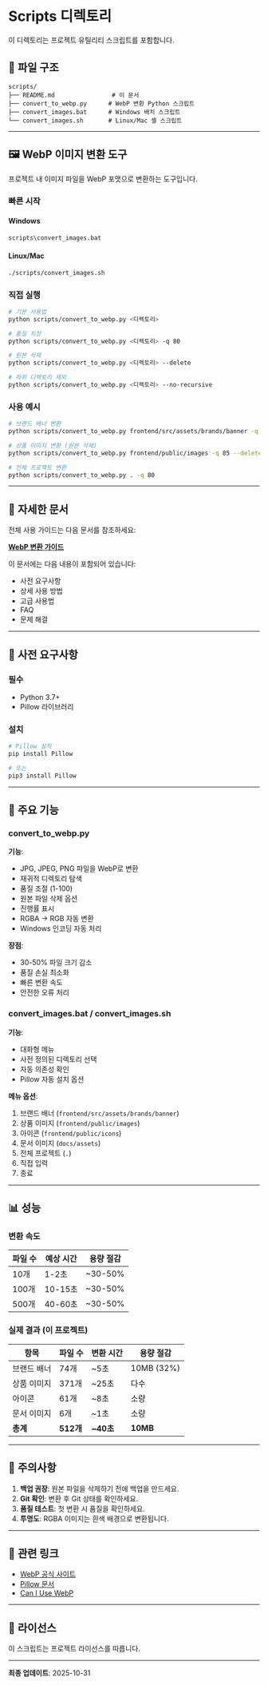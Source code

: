 # Scripts 디렉토리

이 디렉토리는 프로젝트 유틸리티 스크립트를 포함합니다.

## 📂 파일 구조

```
scripts/
├── README.md                # 이 문서
├── convert_to_webp.py      # WebP 변환 Python 스크립트
├── convert_images.bat      # Windows 배치 스크립트
└── convert_images.sh       # Linux/Mac 셸 스크립트
```

---

## 🖼️ WebP 이미지 변환 도구

프로젝트 내 이미지 파일을 WebP 포맷으로 변환하는 도구입니다.

### 빠른 시작

#### Windows
```bash
scripts\convert_images.bat
```

#### Linux/Mac
```bash
./scripts/convert_images.sh
```

### 직접 실행

```bash
# 기본 사용법
python scripts/convert_to_webp.py <디렉토리>

# 품질 지정
python scripts/convert_to_webp.py <디렉토리> -q 80

# 원본 삭제
python scripts/convert_to_webp.py <디렉토리> --delete

# 하위 디렉토리 제외
python scripts/convert_to_webp.py <디렉토리> --no-recursive
```

### 사용 예시

```bash
# 브랜드 배너 변환
python scripts/convert_to_webp.py frontend/src/assets/brands/banner -q 80

# 상품 이미지 변환 (원본 삭제)
python scripts/convert_to_webp.py frontend/public/images -q 85 --delete

# 전체 프로젝트 변환
python scripts/convert_to_webp.py . -q 80
```

---

## 📖 자세한 문서

전체 사용 가이드는 다음 문서를 참조하세요:

**[WebP 변환 가이드](../docs/05-guides/webp-conversion-guide.md)**

이 문서에는 다음 내용이 포함되어 있습니다:
- 사전 요구사항
- 상세 사용 방법
- 고급 사용법
- FAQ
- 문제 해결

---

## 🔧 사전 요구사항

### 필수
- Python 3.7+
- Pillow 라이브러리

### 설치

```bash
# Pillow 설치
pip install Pillow

# 또는
pip3 install Pillow
```

---

## 🎯 주요 기능

### convert_to_webp.py

**기능**:
- JPG, JPEG, PNG 파일을 WebP로 변환
- 재귀적 디렉토리 탐색
- 품질 조절 (1-100)
- 원본 파일 삭제 옵션
- 진행률 표시
- RGBA → RGB 자동 변환
- Windows 인코딩 자동 처리

**장점**:
- 30-50% 파일 크기 감소
- 품질 손실 최소화
- 빠른 변환 속도
- 안전한 오류 처리

### convert_images.bat / convert_images.sh

**기능**:
- 대화형 메뉴
- 사전 정의된 디렉토리 선택
- 자동 의존성 확인
- Pillow 자동 설치 옵션

**메뉴 옵션**:
1. 브랜드 배너 (`frontend/src/assets/brands/banner`)
2. 상품 이미지 (`frontend/public/images`)
3. 아이콘 (`frontend/public/icons`)
4. 문서 이미지 (`docs/assets`)
5. 전체 프로젝트 (`.`)
6. 직접 입력
0. 종료

---

## 📊 성능

### 변환 속도

| 파일 수 | 예상 시간 | 용량 절감 |
|---------|-----------|-----------|
| 10개 | 1-2초 | ~30-50% |
| 100개 | 10-15초 | ~30-50% |
| 500개 | 40-60초 | ~30-50% |

### 실제 결과 (이 프로젝트)

| 항목 | 파일 수 | 변환 시간 | 용량 절감 |
|------|---------|-----------|-----------|
| 브랜드 배너 | 74개 | ~5초 | 10MB (32%) |
| 상품 이미지 | 371개 | ~25초 | 다수 |
| 아이콘 | 61개 | ~8초 | 소량 |
| 문서 이미지 | 6개 | ~1초 | 소량 |
| **총계** | **512개** | **~40초** | **10MB** |

---

## 🚨 주의사항

1. **백업 권장**: 원본 파일을 삭제하기 전에 백업을 만드세요.
2. **Git 확인**: 변환 후 Git 상태를 확인하세요.
3. **품질 테스트**: 첫 변환 시 품질을 확인하세요.
4. **투명도**: RGBA 이미지는 흰색 배경으로 변환됩니다.

---

## 🔗 관련 링크

- [WebP 공식 사이트](https://developers.google.com/speed/webp)
- [Pillow 문서](https://pillow.readthedocs.io/)
- [Can I Use WebP](https://caniuse.com/webp)

---

## 📝 라이선스

이 스크립트는 프로젝트 라이선스를 따릅니다.

---

**최종 업데이트**: 2025-10-31
